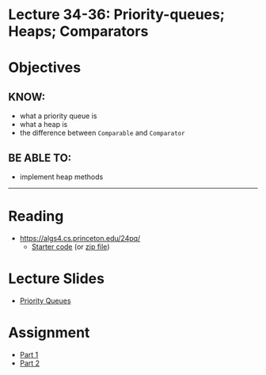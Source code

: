 # Lecture 34-36: Priority-queues; Heaps; Comparators

# Objectives

## KNOW:
- what a priority queue is
- what a heap is
- the difference between `Comparable` and `Comparator`
  
## BE ABLE TO:
- implement heap methods


---
# Reading

- https://algs4.cs.princeton.edu/24pq/
    - [Starter code](start/) (or [zip file](lec34.zip))


# Lecture Slides

- [Priority Queues](https://algs4.cs.princeton.edu/lectures/keynote/24PriorityQueues.pdf)


# Assignment

- [Part 1](work/hw35a.md)
- [Part 2](work/hw35b.md)
